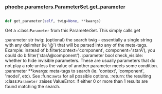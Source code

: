 ### [phoebe](phoebe.md).[parameters](parameters.md).[ParameterSet](ParameterSet.md).get_parameter

```py

def get_parameter(self, twig=None, **kwargs)

```



Get a :class:`Parameter` from this ParameterSet.  This simply calls get

:parameter str twig: (optional) the search twig - essentially a single
        string with any delimiter (ie '@') that will be parsed
        into any of the meta-tags.  Example: instead of
        b.filter(context='component', component='starA'), you
        could do b.filter('starA@component').
:parameter bool check_visible: whether to hide invisible
        parameters.  These are usually parameters that do not
        play a role unless the value of another parameter meets
        some condition.
:parameter **kwargs: meta-tags to search (ie. 'context', 'component',
        'model', etc).  See :func:`meta` for all possible options.
:return: the resulting :class:`Parameter`
:raises ValueError: if either 0 or more than 1 results are found
        matching the search.


